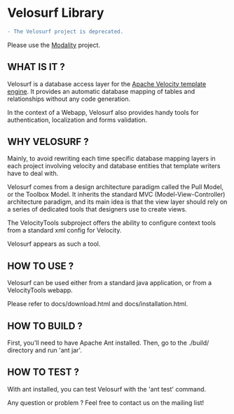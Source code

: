 # Velosurf Library

```diff
- The Velosurf project is deprecated.
```
Please use the [Modality](https://github.com/arkanovicz/modality) project.

## WHAT IS IT ? 

Velosurf is a database access layer for the [Apache Velocity template engine](http://velocity.apache.org). It provides an automatic database mapping
of tables and relationships without any code generation.

In the context of a Webapp, Velosurf also provides handy tools for
authentication, localization and forms validation.

## WHY VELOSURF ?

Mainly, to avoid rewriting each time specific database mapping layers in each
project involving velocity and database entities that template writers have to
deal with.

Velosurf comes from a design architecture paradigm called the Pull Model, or
the Toolbox Model. It inherits the standard MVC (Model-View-Controller)
architecture paradigm, and its main idea is that the view layer should rely on
a series of dedicated tools that designers use to create views.

The VelocityTools subproject offers the ability to configure context tools
from a standard xml config for Velocity.

Velosurf appears as such a tool.

## HOW TO USE ?

Velosurf can be used either from a standard java application, or from a
VelocityTools webapp.

Please refer to docs/download.html and docs/installation.html.

## HOW TO BUILD ?

First, you'll need to have Apache Ant installed.
Then, go to the ./build/ directory and run 'ant jar'.

## HOW TO TEST ?

With ant installed, you can test Velosurf with the 'ant test' command.

Any question or problem ? Feel free to contact us on the mailing list!
